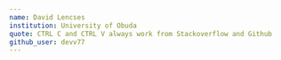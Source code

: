 ```yaml
---
name: David Lencses
institution: University of Obuda
quote: CTRL C and CTRL V always work from Stackoverflow and Github
github_user: devv77
---
```

